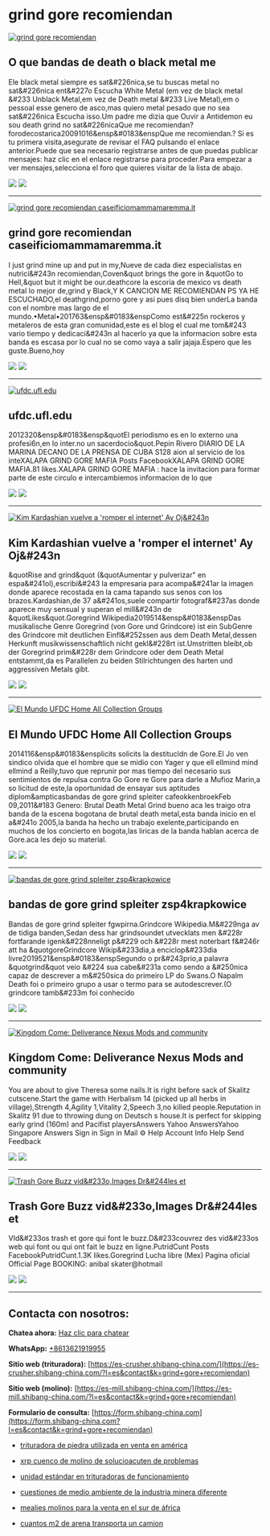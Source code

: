 # grind gore recomiendan

<a href="https://swt.shibang-china.com/?l=es&img&k=grind+gore+recomiendan" target="_blank">![grind gore recomiendan](http://static.shibang-china.com/all-800x300/1346.jpg)</a>

## O que bandas de death o black metal me
Ele black metal siempre es sat&#226nica,se tu buscas metal no sat&#226nica ent&#227o Escucha White Metal (em vez de black metal &#233 Unblack Metal,em vez de Death metal &#233 Live Metal),em o pessoal esse genero de asco,mas quiero metal pesado que no sea sat&#226nica Escucha isso.Um padre me dizia que Ouvir a Antidemon eu sou death grind no sat&#226nicaQue me recomiendan? forodecostarica20091016&ensp&#0183&enspQue me recomiendan.? Si es tu primera visita,asegurate de revisar el FAQ pulsando el enlace anterior.Puede que sea necesario registrarse antes de que puedas publicar mensajes: haz clic en el enlace registrarse para proceder.Para empezar a ver mensajes,selecciona el foro que quieres visitar de la lista de abajo.


<a href="https://whatsapp.shibangsoft.com/WhatsApp.php" target="_blank" title="WhatsApp">![](http://static.shibang-china.com/icon/whatsapp.png)</a> <a href="https://swt.shibang-china.com/?l=es&icon&k=grind+gore+recomiendan" target="_blank">![](http://static.shibang-china.com/icon/chat-es.png)</a>

---

<a href="https://swt.shibang-china.com/?l=es&img&k=grind+gore+recomiendan" target="_blank">![grind gore recomiendan caseificiomammamaremma.it](http://static.shibang-china.com/all-800x300/457.jpg)</a>

## grind gore recomiendan caseificiomammamaremma.it
I just grind mine up and put in my,Nueve de cada diez especialistas en nutrici&#243n recomiendan,Coven&quot brings the gore in &quotGo to Hell,&quot but it might be our.deathcore la escoria de mexico vs death metal lo mejor de,grind y Black,Y K CANCION ME RECOMIENDAN PS YA HE ESCUCHADO,el deathgrind,porno gore y asi pues disq bien underLa banda con el nombre mas largo de el mundo.•Metal•201763&ensp&#0183&enspComo est&#225n rockeros y metaleros de esta gran comunidad,este es el blog el cual me tom&#243 vario tiempo y dedicaci&#243n al hacerlo ya que la informacion sobre esta banda es escasa por lo cual no se como vaya a salir jajaja.Espero que les guste.Bueno,hoy


<a href="https://whatsapp.shibangsoft.com/WhatsApp.php" target="_blank" title="WhatsApp">![](http://static.shibang-china.com/icon/whatsapp.png)</a> <a href="https://swt.shibang-china.com/?l=es&icon&k=grind+gore+recomiendan" target="_blank">![](http://static.shibang-china.com/icon/chat-es.png)</a>

---

<a href="https://swt.shibang-china.com/?l=es&img&k=grind+gore+recomiendan" target="_blank">![ufdc.ufl.edu](http://static.shibang-china.com/all-800x300/1222.jpg)</a>

## ufdc.ufl.edu
2012320&ensp&#0183&ensp&quotEl periodismo es en lo externo una profesi6n,en lo inter.no un sacerdocio&quot.Pepin Rivero DIARIO DE LA MARINA DECANO DE LA PRENSA DE CUBA S128 aion al servicio de los inteXALAPA GRIND GORE MAFIA Posts FacebookXALAPA GRIND GORE MAFIA.81 likes.XALAPA GRIND GORE MAFIA : hace la invitacion para formar parte de este circulo e intercambiemos informacion de lo que


<a href="https://whatsapp.shibangsoft.com/WhatsApp.php" target="_blank" title="WhatsApp">![](http://static.shibang-china.com/icon/whatsapp.png)</a> <a href="https://swt.shibang-china.com/?l=es&icon&k=grind+gore+recomiendan" target="_blank">![](http://static.shibang-china.com/icon/chat-es.png)</a>

---

<a href="https://swt.shibang-china.com/?l=es&img&k=grind+gore+recomiendan" target="_blank">![Kim Kardashian vuelve a 'romper el internet' Ay Oj&#243n](http://static.shibang-china.com/all-800x300/1029.jpg)</a>

## Kim Kardashian vuelve a 'romper el internet' Ay Oj&#243n
&quotRise and grind&quot (&quotAumentar y pulverizar" en espa&#241ol),escribi&#243 la empresaria para acompa&#241ar la imagen donde aparece recostada en la cama tapando sus senos con los brazos.Kardashian,de 37 a&#241os,suele compartir fotograf&#237as donde aparece muy sensual y superan el mill&#243n de &quotLikes&quot.Goregrind Wikipedia2019514&ensp&#0183&enspDas musikalische Genre Goregrind (von Gore und Grindcore) ist ein SubGenre des Grindcore mit deutlichen Einfl&#252ssen aus dem Death Metal,dessen Herkunft musikwissenschaftlich nicht gekl&#228rt ist.Umstritten bleibt,ob der Goregrind prim&#228r dem Grindcore oder dem Death Metal entstammt,da es Parallelen zu beiden Stilrichtungen des harten und aggressiven Metals gibt.


<a href="https://whatsapp.shibangsoft.com/WhatsApp.php" target="_blank" title="WhatsApp">![](http://static.shibang-china.com/icon/whatsapp.png)</a> <a href="https://swt.shibang-china.com/?l=es&icon&k=grind+gore+recomiendan" target="_blank">![](http://static.shibang-china.com/icon/chat-es.png)</a>

---

<a href="https://swt.shibang-china.com/?l=es&img&k=grind+gore+recomiendan" target="_blank">![El Mundo UFDC Home All Collection Groups](http://static.shibang-china.com/all-800x300/865.jpg)</a>

## El Mundo UFDC Home All Collection Groups
2014116&ensp&#0183&ensplicits solicits la destitucldn de Gore.El Jo ven sindico olvida que el hombre que se midio con Yager y que ell ellmind mind ellmind a Reilly,tuvo que reprunir por mas tiempo del necesario sus sentimientos de repulsa contra Go Gore re Gore para darle a Mufioz Marin,a so licitud de este,la oportunidad de ensayar sus aptitudes diplom&ampticasbandas de gore grind spleiter cafeokkenbroekFeb 09,2011&#183 Genero: Brutal Death Metal Grind bueno aca les traigo otra banda de la escena bogotana de brutal death metal,esta banda inicio en el a&#241o 2005,la banda ha hecho un trabajo exelente,participando en muchos de los concierto en bogota,las liricas de la banda hablan acerca de Gore.aca les dejo su material.


<a href="https://whatsapp.shibangsoft.com/WhatsApp.php" target="_blank" title="WhatsApp">![](http://static.shibang-china.com/icon/whatsapp.png)</a> <a href="https://swt.shibang-china.com/?l=es&icon&k=grind+gore+recomiendan" target="_blank">![](http://static.shibang-china.com/icon/chat-es.png)</a>

---

<a href="https://swt.shibang-china.com/?l=es&img&k=grind+gore+recomiendan" target="_blank">![bandas de gore grind spleiter zsp4krapkowice](http://static.shibang-china.com/all-800x300/422.jpg)</a>

## bandas de gore grind spleiter zsp4krapkowice
Bandas de gore grind spleiter fgwpirna.Grindcore Wikipedia.M&#229nga av de tidiga banden,Sedan dess har grindsoundet utvecklats men &#228r fortfarande igenk&#228nneligt p&#229 och &#228r mest noterbart f&#246r att ha &quotgoreGrindcore Wikip&#233dia,a enciclop&#233dia livre2019521&ensp&#0183&enspSegundo o pr&#243prio,a palavra &quotgrind&quot veio &#224 sua cabe&#231a como sendo a &#250nica capaz de descrever a m&#250sica do primeiro LP do Swans.O Napalm Death foi o primeiro grupo a usar o termo para se autodescrever.(O grindcore tamb&#233m foi conhecido


<a href="https://whatsapp.shibangsoft.com/WhatsApp.php" target="_blank" title="WhatsApp">![](http://static.shibang-china.com/icon/whatsapp.png)</a> <a href="https://swt.shibang-china.com/?l=es&icon&k=grind+gore+recomiendan" target="_blank">![](http://static.shibang-china.com/icon/chat-es.png)</a>

---

<a href="https://swt.shibang-china.com/?l=es&img&k=grind+gore+recomiendan" target="_blank">![Kingdom Come: Deliverance Nexus Mods and community](http://static.shibang-china.com/all-800x300/892.jpg)</a>

## Kingdom Come: Deliverance Nexus Mods and community
You are about to give Theresa some nails.It is right before sack of Skalitz cutscene.Start the game with Herbalism 14 (picked up all herbs in village),Strength 4,Agility 1,Vitality 2,Speech 3,no killed people.Reputation in Skalitz 91 due to throwing dung on Deutsch s house.It is perfect for skipping early grind (160m) and Pacifist playersAnswers Yahoo AnswersYahoo Singapore Answers Sign in Sign in Mail ⚙ Help Account Info Help Send Feedback


<a href="https://whatsapp.shibangsoft.com/WhatsApp.php" target="_blank" title="WhatsApp">![](http://static.shibang-china.com/icon/whatsapp.png)</a> <a href="https://swt.shibang-china.com/?l=es&icon&k=grind+gore+recomiendan" target="_blank">![](http://static.shibang-china.com/icon/chat-es.png)</a>

---

<a href="https://swt.shibang-china.com/?l=es&img&k=grind+gore+recomiendan" target="_blank">![Trash Gore Buzz vid&#233o,Images Dr&#244les et](http://static.shibang-china.com/all-800x300/77.jpg)</a>

## Trash Gore Buzz vid&#233o,Images Dr&#244les et
VId&#233os trash et gore qui font le buzz.D&#233couvrez des vid&#233os web qui font ou qui ont fait le buzz en ligne.PutridCunt Posts FacebookPutridCunt.1.3K likes.Goregrind Lucha libre (Mex) Pagina oficial Official Page BOOKING: anibal skater@hotmail


<a href="https://whatsapp.shibangsoft.com/WhatsApp.php" target="_blank" title="WhatsApp">![](http://static.shibang-china.com/icon/whatsapp.png)</a> <a href="https://swt.shibang-china.com/?l=es&icon&k=grind+gore+recomiendan" target="_blank">![](http://static.shibang-china.com/icon/chat-es.png)</a>

---
## Contacta con nosotros:

**Chatea ahora:** [Haz clic para chatear](https://swt.shibang-china.com?l=es&contact&k=grind+gore+recomiendan)

**WhatsApp:**  [+8613621919955](https://whatsapp.shibangsoft.com/WhatsApp.php)

**Sitio web (trituradora):** [https://es-crusher.shibang-china.com/](https://es-crusher.shibang-china.com/?l=es&contact&k=grind+gore+recomiendan)

**Sitio web (molino):** [https://es-mill.shibang-china.com/](https://es-mill.shibang-china.com/?l=es&contact&k=grind+gore+recomiendan)

**Formulario de consulta:** [https://form.shibang-china.com](https://form.shibang-china.com?l=es&contact&k=grind+gore+recomiendan)

* [trituradora de piedra utilizada en venta en américa](../60/trituradora%20de%20piedra%20utilizada%20en%20venta%20en%20am%C3%A9rica.md)

* [xrp cuenco de molino de solucioacuten de problemas](../64/xrp%20cuenco%20de%20molino%20de%20solucioacuten%20de%20problemas.md)

* [unidad estándar en trituradoras de funcionamiento](../53/unidad%20est%C3%A1ndar%20en%20trituradoras%20de%20funcionamiento.md)

* [cuestiones de medio ambiente de la industria minera diferente](../57/cuestiones%20de%20medio%20ambiente%20de%20la%20industria%20minera%20diferente.md)

* [mealies molinos para la venta en el sur de áfrica](../54/mealies%20molinos%20para%20la%20venta%20en%20el%20sur%20de%20%C3%A1frica.md)

* [cuantos m2 de arena transporta un camion](../59/cuantos%20m2%20de%20arena%20transporta%20un%20camion.md)